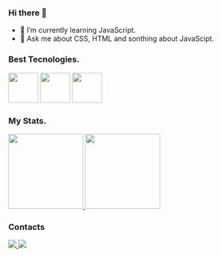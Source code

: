 ### Hi there 👋

- 🌱 I’m currently learning JavaScript.
- 💬 Ask me about CSS, HTML and sonthing about JavaScipt.

### Best Tecnologies.

<div>
  <img src="https://cdn.jsdelivr.net/gh/devicons/devicon/icons/html5/html5-original-wordmark.svg" width="60"/>
  <img src="https://cdn.jsdelivr.net/gh/devicons/devicon/icons/css3/css3-original-wordmark.svg" width="60"/>
  <img src="https://cdn.jsdelivr.net/gh/devicons/devicon/icons/javascript/javascript-original.svg" width="60"/>
</div>

### My Stats.
<div>
  <a href="https://github.com/nesantana">
    <img height="150em" src="https://github-readme-stats.vercel.app/api/top-langs/?username=Thiagobf1&layout=compact&langs_count=7&theme=dark"/>
    <img height="150em" src="https://github-readme-stats.vercel.app/api?username=Thiagobf1&show_icons=true&theme=dark&include_all_commits=true&count_private=true"/>
  </a>
</div>

### Contacts 
<div>
<a href= "htttps://instagram.com/thiagob.f">
<img src= "https://img.shields.io/badge/Instagram-E4405F?style=for-the-badge&logo=instagram&logoColor=white" />
</a 
  
<a href= "https://linkedin.com/in/thiago-feijó-257349205">
<img src= "https://img.shields.io/badge/LinkedIn-0077B5?style=for-the-badge&logo=linkedin&logoColor=white)https://img.shields.io/badge/LinkedIn-0077B5?style=for-the-badge&logo=linkedin&logoColor=white" />
</a 
  
</div>
